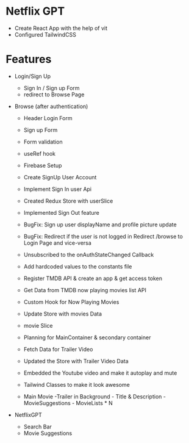 # Netflix GPT


- Create React App with the help of vit
- Configured TailwindCSS

# Features

- Login/Sign Up
  - Sign In / Sign up Form
  - redirect to Browse Page
- Browse (after authentication)
  - Header
Login Form
  - Sign up Form
  - Form validation
  - useRef hook
  - Firebase Setup
  - Create SignUp User Account
  - Implement Sign In user Api
  - Created Redux Store with userSlice
  - Implemented Sign Out feature
  - BugFix: Sign up user displayName and profile picture update
  - BugFix: Redirect if the user is not logged in Redirect /browse to Login Page and vice-versa
  - Unsubscribed to the onAuthStateChanged Callback
  - Add hardcoded values to the constants file
  - Register TMDB API & create an app & get access token
  - Get Data from TMDB now playing movies list API
  - Custom Hook for Now Playing Movies
  - Update Store with movies Data
  - movie Slice
  - Planning for MainContainer & secondary container
  - Fetch Data for Trailer Video
  - Updated the Store with Trailer Video Data
  - Embedded the Youtube video and make it autoplay and mute
  - Tailwind Classes to make it look awesome
  
  - Main Movie
        -Trailer in Background
        - Title & Description
        - MovieSuggestions
            - MovieLists * N

- NetflixGPT
    - Search Bar
    - Movie Suggestions
